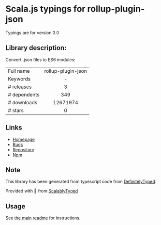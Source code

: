 
# Scala.js typings for rollup-plugin-json

Typings are for version 3.0

## Library description:
Convert .json files to ES6 modules:

|                    |                 |
| ------------------ | :-------------: |
| Full name          | rollup-plugin-json |
| Keywords           | - |
| # releases         | 3 |
| # dependents       | 349 |
| # downloads        | 12671974 |
| # stars            | 0 |

## Links
- [Homepage](https://github.com/rollup/rollup-plugin-json#readme)
- [Bugs](https://github.com/rollup/rollup-plugin-json/issues)
- [Repository](https://github.com/rollup/rollup-plugin-json)
- [Npm](https://www.npmjs.com/package/rollup-plugin-json)
    


## Note
This library has been generated from typescript code from [DefinitelyTyped](https://definitelytyped.org).

Provided with :purple_heart: from [ScalablyTyped](https://github.com/oyvindberg/ScalablyTyped)

## Usage
See [the main readme](../../readme.md) for instructions.


